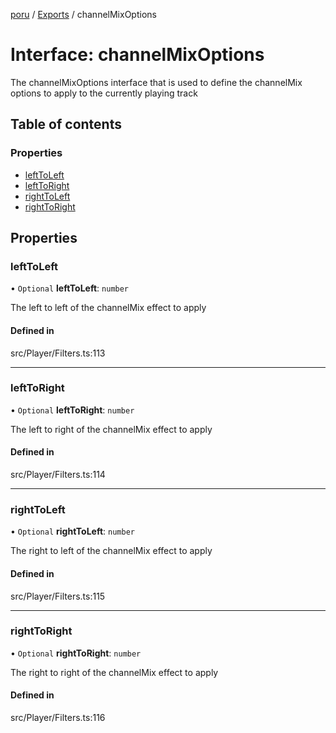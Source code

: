 [poru](../README.md) / [Exports](../modules.md) / channelMixOptions

# Interface: channelMixOptions

The channelMixOptions interface that is used to define the channelMix options to apply to the currently playing track

## Table of contents

### Properties

- [leftToLeft](channelMixOptions.md#lefttoleft)
- [leftToRight](channelMixOptions.md#lefttoright)
- [rightToLeft](channelMixOptions.md#righttoleft)
- [rightToRight](channelMixOptions.md#righttoright)

## Properties

### leftToLeft

• `Optional` **leftToLeft**: `number`

The left to left of the channelMix effect to apply

#### Defined in

src/Player/Filters.ts:113

___

### leftToRight

• `Optional` **leftToRight**: `number`

The left to right of the channelMix effect to apply

#### Defined in

src/Player/Filters.ts:114

___

### rightToLeft

• `Optional` **rightToLeft**: `number`

The right to left of the channelMix effect to apply

#### Defined in

src/Player/Filters.ts:115

___

### rightToRight

• `Optional` **rightToRight**: `number`

The right to right of the channelMix effect to apply

#### Defined in

src/Player/Filters.ts:116
